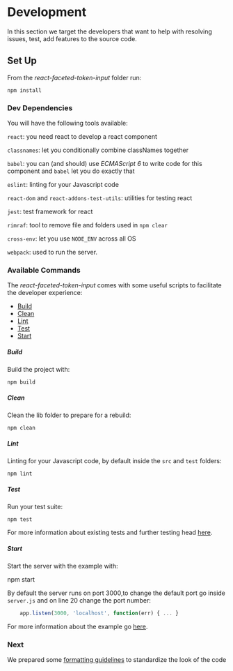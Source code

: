 # Development

In this section we target the developers that want to help with resolving
issues, test, add features to the source code.

## Set Up

From the *react-faceted-token-input* folder run:

    npm install


### Dev Dependencies

You will have the following tools available:

`react`: you need react to develop a react component

`classnames`: let you conditionally combine classNames together

`babel`: you can (and should) use *ECMAScript 6* to write code for this
component and `babel` let you do exactly that

`eslint`: linting for your Javascript code

`react-dom` and `react-addons-test-utils`: utilities for testing react

`jest`: test framework for react

`rimraf`: tool to remove file and folders used in `npm clear`

`cross-env`: let you use `NODE_ENV` across all OS

`webpack`: used to run the server.

### Available Commands

The *react-faceted-token-input* comes with some useful scripts to facilitate the
developer experience:

* [Build](#build)
* [Clean](#clean)
* [Lint](#lint)
* [Test](#test)
* [Start](#start)

<a name="build"></a>
##### Build

Build the project with:

    npm build

<a name="clean"></a>
##### Clean

Clean the lib folder to prepare for a rebuild:

    npm clean

<a name="lint"></a>
##### Lint

Linting for your Javascript code, by default inside the `src` and `test` folders:

    npm lint

<a name="test"></a>
##### Test

Run your test suite:

    npm test

For more information about existing tests and further testing head
[here](/test/README.md).

<a name="start"></a>
##### Start

Start the server with the example with:

  npm start

By default the server runs on port 3000,to change the default port go inside
`server.js` and on line 20 change the port number:

```javascript
    app.listen(3000, 'localhost', function(err) { ... }
```

For more information about the example go [here](example.md).

### Next

We prepared some [formatting guidelines](formatting.md) to
standardize the look of the code
